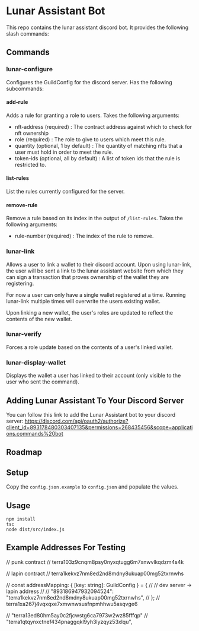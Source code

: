 # Lunar Assistant Bot

This repo contains the lunar assistant discord bot. It provides the following slash commands: 
## Commands

### lunar-configure

Configures the GuildConfig for the discord server. Has the following subcommands:
#### add-rule

Adds a rule for granting a role to users. Takes the following arguments:
- nft-address (required) : The contract address against which to check for nft ownership
- role (required) : The role to give to users which meet this rule.
- quantity (optional, 1 by default) : The quantity of matching nfts that a user must hold in order to meet the rule.
- token-ids (optional, all by default) : A list of token ids that the rule is restricted to.

#### list-rules

List the rules currently configured for the server.

#### remove-rule

Remove a rule based on its index in the output of `/list-rules`. Takes the following arguments:
- rule-number (required) : The index of the rule to remove.

### lunar-link

Allows a user to link a wallet to their discord account. Upon using lunar-link, the user will be sent a link to the lunar assistant website from which they can sign a transaction that proves ownership of the wallet they are registering.

For now a user can only have a single wallet registered at a time. Running lunar-link multiple times will overwrite the users existing wallet.

Upon linking a new wallet, the user's roles are updated to reflect the contents of the new wallet.

### lunar-verify

Forces a role update based on the contents of a user's linked wallet.
### lunar-display-wallet

Displays the wallet a user has linked to their account (only visible to the user who sent the command).

## Adding Lunar Assistant To Your Discord Server

You can follow this link to add the Lunar Assistant bot to your discord server: https://discord.com/api/oauth2/authorize?client_id=893178480303407135&permissions=268435456&scope=applications.commands%20bot

## Roadmap

## Setup

Copy the `config.json.example` to `config.json` and populate the values.
## Usage

```
npm install
tsc
node dist/src/index.js
```

## Example Addresses For Testing

// punk contract
// terra103z9cnqm8psy0nyxqtugg6m7xnwvlkqdzm4s4k

// lapin contract
// terra1kekvz7nm8ed2nd8mdny8ukuap00mg52txrnwhs

// const addressMapping: { [key: string]: GuildConfig } = {
//   // dev server -> lapin address
//   // "893186947932094524": "terra1kekvz7nm8ed2nd8mdny8ukuap00mg52txrnwhs",
// };
// terra1xa267j4vqxqxe7xmwnwsusfnpmhhwu5asqvge6

// "terra13ed80hm5ay0c2fjcwstg6ca7973w2wz85fffqp"
// "terra1qtqynxctnef434pnaggqkl9yh3lyzqyz53xlqu",